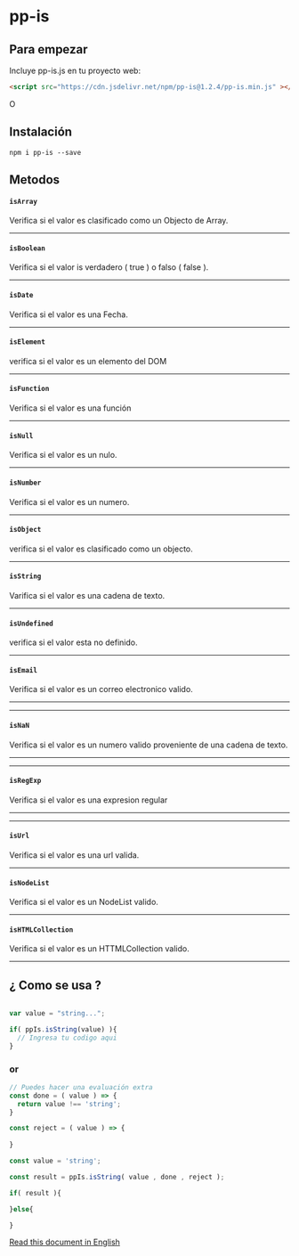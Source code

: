 # pp-is

## Para empezar

Incluye pp-is.js en tu proyecto web:
```html
<script src="https://cdn.jsdelivr.net/npm/pp-is@1.2.4/pp-is.min.js" ></script>
```

O

## Instalación

```console
npm i pp-is --save
```
## Metodos

#### `isArray`

Verifica si el valor es clasificado como un Objecto de Array.

---
#### `isBoolean`

Verifica si el valor is verdadero ( true ) o falso ( false ).

---
#### `isDate`

Verifica si el valor es una Fecha.

---
#### `isElement`

verifica si el valor es un elemento del DOM


---
#### `isFunction`

Verifica si el valor es una función

---
#### `isNull`

Verifica si el valor es un nulo.

---
#### `isNumber`

Verifica si el valor es un numero.

---
#### `isObject`

verifica si el valor es clasificado como un objecto.

---
#### `isString`

Varifica si el valor es una cadena de texto.

---
#### `isUndefined`

verifica si el valor esta no definido.

---
#### `isEmail`

Verifica si el valor es un correo electronico valido.

---

---
#### `isNaN`

Verifica si el valor es un numero valido proveniente de una cadena de texto.

---

---
#### `isRegExp`

Verifica si el valor es una expresion regular

---

---
#### `isUrl`

Verifica si el valor es una url valida.

---

#### `isNodeList`

Verifica si el valor es un NodeList valido.

---

#### `isHTMLCollection`

Verifica si el valor es un HTTMLCollection valido.

---

## ¿ Como se usa ?

```javascript

var value = "string...";

if( ppIs.isString(value) ){
  // Ingresa tu codigo aqui
}
```

### or



```javascript
// Puedes hacer una evaluación extra
const done = ( value ) => {  
  return value !== 'string';
}

const reject = ( value ) => {
  
}

const value = 'string';

const result = ppIs.isString( value , done , reject );

if( result ){

}else{

}

```

[Read this document in English](./README.md)